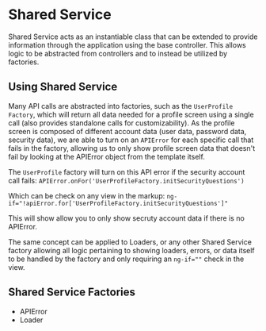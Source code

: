 # Shared Service

Shared Service acts as an instantiable class that can be extended to provide information through the application using the base controller. This allows logic to be abstracted from controllers and to instead be utilized by factories.

## Using Shared Service

Many API calls are abstracted into factories, such as the `UserProfile Factory`, which will return all data needed for a profile screen using a single call (also provides standalone calls for customizability). As the profile screen is composed of different account data (user data, password data, security data), we are able to turn on an `APIError` for each specific call that fails in the factory, allowing us to only show profile screen data that doesn't fail by looking at the APIError object from the template itself.

The `UserProfile` factory will turn on this API error if the security account call fails:
	`APIError.onFor('UserProfileFactory.initSecurityQuestions')`

Which can be check on any view in the markup:
	`ng-if="!apiError.for['UserProfileFactory.initSecurityQuestions']"`

This will show allow you to only show secruty account data if there is no APIError.

The same concept can be applied to Loaders, or any other Shared Service factory allowing all logic pertaining to showing loaders, errors, or data itself to be handled by the factory and only requiring an `ng-if=""` check in the view.

## Shared Service Factories

* APIError
* Loader
